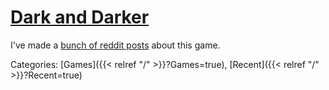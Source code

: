 # [Dark and Darker](https://www.darkanddarker.com/)

I've made a [bunch of reddit
posts](https://www.reddit.com/user/a-curious-crow/search/?q=darkanddarker&cId=8a33d130-1208-4e92-9ee1-2ebb42d05766&iId=894256b8-cde2-488c-b5e1-24c83062e550&sort=new)
about this game.

Categories:
[Games]({{< relref "/" >}}?Games=true),
[Recent]({{< relref "/" >}}?Recent=true)
